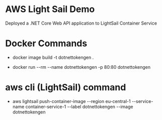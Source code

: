 # AWS Light Sail Demo

Deployed a .NET Core Web API application to LightSail Container Service

# Docker Commands

-	docker image build -t dotnettokengen .

-	docker run --rm --name dotnettokengen -p 80:80 dotnettokengen

# aws cli (LightSail) command

-	aws lightsail push-container-image --region eu-central-1 --service-name container-service-1 --label dotnettokengen --image dotnettokengen








